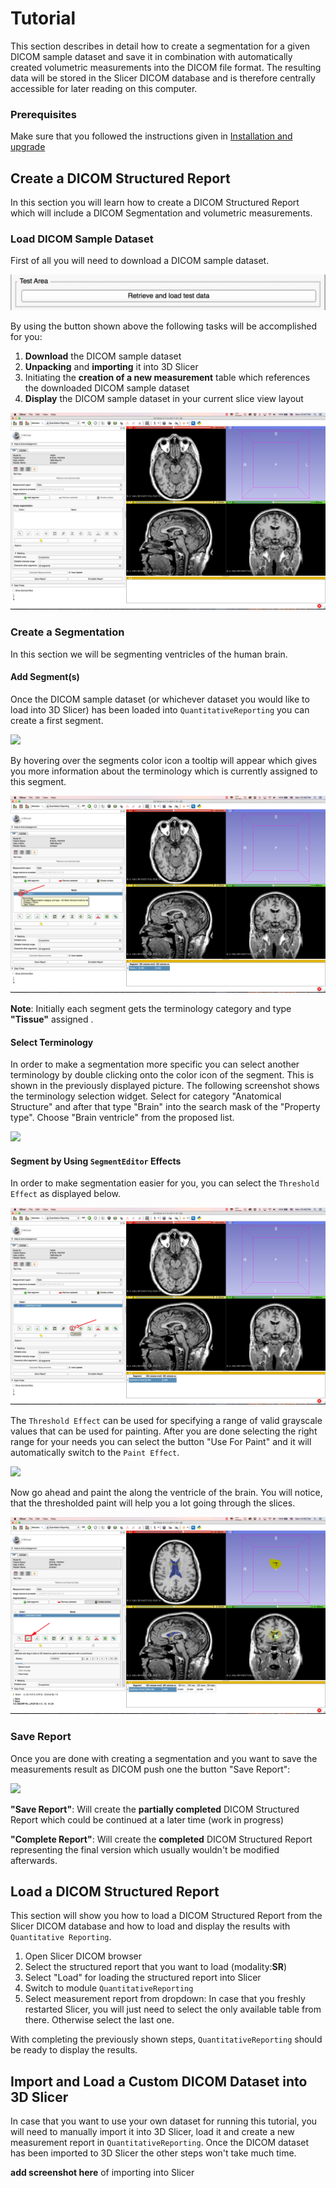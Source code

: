 # Tutorial

This section describes in detail how to create a segmentation for a given DICOM sample dataset and save it in combination with automatically created volumetric measurements into the DICOM file format. The resulting data will be stored in the Slicer DICOM database and is therefore centrally accessible for later reading on this computer.

### Prerequisites

Make sure that you followed the instructions given in [Installation and upgrade](install.md)

## Create a DICOM Structured Report

In this section you will learn how to create a DICOM Structured Report which will include a DICOM Segmentation and volumetric measurements.

### Load DICOM Sample Dataset

First of all you will need to download a DICOM sample dataset. 

![](screenshots/testarea.png)

By using the button shown above the following tasks will be accomplished for you: 

1. **Download** the DICOM sample dataset
2. **Unpacking** and **importing** it into 3D Slicer 
3. Initiating the **creation of a new measurement** table which references the downloaded DICOM sample dataset 
4. **Display** the DICOM sample dataset in your current slice view layout

![](screenshots/loaded_sample_dataset.png)

### Create a Segmentation

In this section we will be segmenting ventricles of the human brain.

#### Add Segment(s)

Once the DICOM sample dataset (or whichever dataset you would like to load into 3D Slicer) has been loaded into `QuantitativeReporting` you can create a first segment. 

![](screenshots/add_segment.png)

By hovering over the segments color icon a tooltip will appear which gives you more information about the terminology which is currently assigned to this segment. 

![](screenshots/added_segment.png)

**Note**: Initially each segment gets the terminology category and type **"Tissue"** assigned .

#### Select Terminology

In order to make a segmentation more specific you can select another terminology by double clicking onto the color icon of the segment. This is shown in the previously displayed picture. The following screenshot shows the terminology selection widget. Select for category "Anatomical Structure" and after that type "Brain" into the search mask of the "Property type". Choose "Brain ventricle" from the proposed list.

![](screenshots/select_terminology.png)

#### Segment by Using `SegmentEditor` Effects

In order to make segmentation easier for you, you can select the `Threshold Effect` as displayed below.

![](screenshots/thresholding_tooltip.png)

The `Threshold Effect` can be used for specifying a range of valid grayscale values that can be used for painting. After you are done selecting the right range for your needs you can select the button "Use For Paint" and it will automatically switch to the `Paint Effect`. 

![](docs/screenshots/thresholding.png)

Now go ahead and paint the along the ventricle of the brain. You will notice, that the thresholded paint will help you a lot going through the slices.

![](screenshots/thresholded_painting.png)

### Save Report
Once you are done with creating a segmentation and you want to save the measurements result as DICOM push one the button "Save Report":

![](screenshots/save_report.png)

**"Save Report"**: Will create the **partially completed** DICOM Structured Report which could be continued at a later time (work in progress)

**"Complete Report"**: Will create the **completed** DICOM Structured Report representing the final version which usually wouldn't be modified afterwards.

## Load a DICOM Structured Report

This section will show you how to load a DICOM Structured Report from the Slicer DICOM database and how to load and display the results with `Quantitative Reporting`.

1. Open Slicer DICOM browser
2. Select the structured report that you want to load (modality:**SR**)
3. Select "Load" for loading the structured report into Slicer
4. Switch to module `QuantitativeReporting`
5. Select measurement report from dropdown: In case that you freshly restarted Slicer, you will just need to select the only available table from there. Otherwise select the last one.

With completing the previously shown steps, `QuantitativeReporting` should be ready to display the results.  


## Import and Load a Custom DICOM Dataset into 3D Slicer

In case that you want to use your own dataset for running this tutorial, you will need to manually import it into 3D Slicer, load it and create a new measurement report in `QuantitativeReporting`. Once the DICOM dataset has been imported to 3D Slicer the other steps won't take much time.


**add screenshot here** of importing into Slicer


